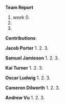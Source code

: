 **Team Report**
  1. *week 5*:
  2. 
  3. 

**Contributions**:

  **Jacob Porter**
1. 
2. 
3. 
    
  **Samuel Jamieson**
1.
2.
3.
   
    
 **Kai Turner**
1.
2.
3.
  
  **Oscar Ludwig** 
1.
2.
3.

  **Cameron Dilworth**
1.
2.
3.

  **Andrew Vu**
1.
2.
3.

